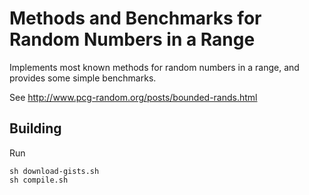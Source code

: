 # Methods and Benchmarks for Random Numbers in a Range

Implements most known methods for random numbers in a range, and provides
some simple benchmarks.

See http://www.pcg-random.org/posts/bounded-rands.html

## Building

Run

    sh download-gists.sh
    sh compile.sh
